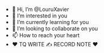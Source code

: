 - 👋 Hi, I’m @LouruXavier
- 👀 I’m interested in you
- 🌱 I’m currently learning for you
- 💞️ I’m looking to collaborate on you
- 📫 How to reach your heart
- ❤️ TQ WRITE ✍️ RECORD NOTE ❤️

<!---
LouruXavier/LouruXavier is a ✨ special ✨ repository because its `README.md` (this file) appears on your GitHub profile.
You can click the Preview link to take a look at your changes.
--->
